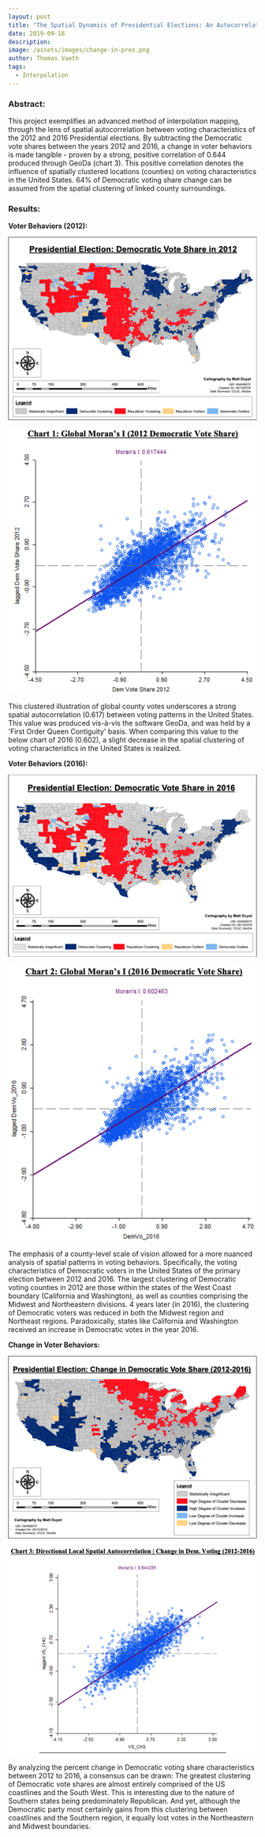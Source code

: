 ```yaml
---
layout: post
title: "The Spatial Dynamics of Presidential Elections: An Autocorrelation Analysis of Voter Behavior in 2012 & 2016"
date: 2019-09-16
description: 
image: /assets/images/change-in-pres.png
author: Thomas Vaeth
tags: 
  - Interpolation
---
```


### Abstract:

This project exemplifies an advanced method of interpolation mapping, through the lens of spatial autocorrelation between voting characteristics of the 2012 and 2016 Presidential elections. By subtracting the Democratic vote shares between the years 2012 and 2016, a change in voter behaviors is made tangible - proven by a strong, positive correlation of 0.644 produced through GeoDa (chart 3). This positive correlation denotes the influence of spatially clustered locations (counties) on voting characteristics in the United States. 64% of Democratic voting share change can be assumed from the spatial clustering of linked county surroundings.

### Results:

**Voter Behaviors (2012):**

![Map GIS](/assets/images/pres-2012.png)

![Placeholder](/assets/images/Moran-2012.png)

This clustered illustration of global county votes underscores a strong spatial autocorrelation (0.617) between voting patterns in the United States. This value was produced vis-à-vis the software GeoDa, and was held by a 'First Order Queen Contiguity' basis. When comparing this value to the below chart of 2016 (0.602), a slight decrease in the spatial clustering of voting characteristics in the United States is realized.

**Voter Behaviors (2016):**

![Placeholder](/assets/images/pres-2016.png)

![Placeholder](/assets/images/Moran-2016.png)

The emphasis of a county-level scale of vision allowed for a more nuanced analysis of spatial patterns in voting behaviors. Specifically, the voting characteristics of Democratic voters in the United States of the primary election between 2012 and 2016. The largest clustering of Democratic voting counties in 2012 are those within the states of the West Coast boundary (California and Washington), as well as counties comprising the Midwest and Northeastern divisions. 4 years later (in 2016), the clustering of Democratic voters was reduced in both the Midwest region and Northeast regions. Paradoxically, states like California and Washington received an increase in Democratic votes in the year 2016.

**Change in Voter Behaviors:**

![Placeholder](/assets/images/change-in-pres.png)

![Placeholder](/assets/images/Moran-change.png)

By analyzing the percent change in Democratic voting share characteristics between 2012 to 2016, a consensus can be drawn: The greatest clustering of Democratic vote shares are almost entirely comprised of the US coastlines and the South West. This is interesting due to the nature of Southern states being predominately Republican. And yet, although the Democratic party most certainly gains from this clustering between coastlines and the Southern region, it equally lost votes in the Northeastern and Midwest boundaries.